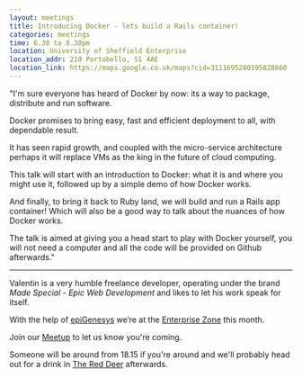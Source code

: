 ```yaml
---
layout: meetings
title: Introducing Docker - lets build a Rails container!
categories: meetings
time: 6.30 to 8.30pm
location: University of Sheffield Enterprise
location_addr: 210 Portobello, S1 4AE
location_link: https://maps.google.co.uk/maps?cid=3111695280195828660
---
```


"I'm sure everyone has heard of Docker by now: its a way to package, distribute and run software.

Docker promises to bring easy, fast and efficient deployment to all, with dependable result.

It has seen rapid growth, and coupled with the micro-service architecture perhaps it will replace VMs as the king in
the future of cloud computing.

This talk will start with an introduction to Docker: what it is and where you might use it, followed up by a
simple demo of how Docker works.

And finally, to bring it back to Ruby land, we will build and run a Rails app container! Which will also be a
good way to talk about the nuances of how Docker works.

The talk is aimed at giving you a head start to play with Docker yourself, you will not need a computer and all
the code will be provided on Github afterwards."

---

Valentin is a very humble freelance developer, operating under the brand *Made Special - Epic Web Development* and
likes to let his work speak for itself.

With the help of [epiGenesys](http://www.epigenesys.org.uk/) we’re at the [Enterprise Zone](http://enterprise.shef.ac.uk/about-us)
this month.

Join our [Meetup](http://www.meetup.com/sheffieldrubyists/events/221254463/) to let us know you're coming.

Someone will be around from 18.15 if you're around and we'll probably head out for a drink in [The Red
Deer](http://www.red-deer-sheffield.co.uk/) afterwards.
